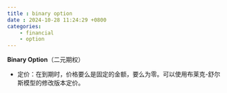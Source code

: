 ```yaml
---
title : binary option
date : 2024-10-28 11:24:29 +0800
categories: 
    - financial
    - option
---
```


**Binary Option**（二元期权）  
   - 定价：在到期时，价格要么是固定的金额，要么为零。可以使用布莱克-舒尔斯模型的修改版本定价。